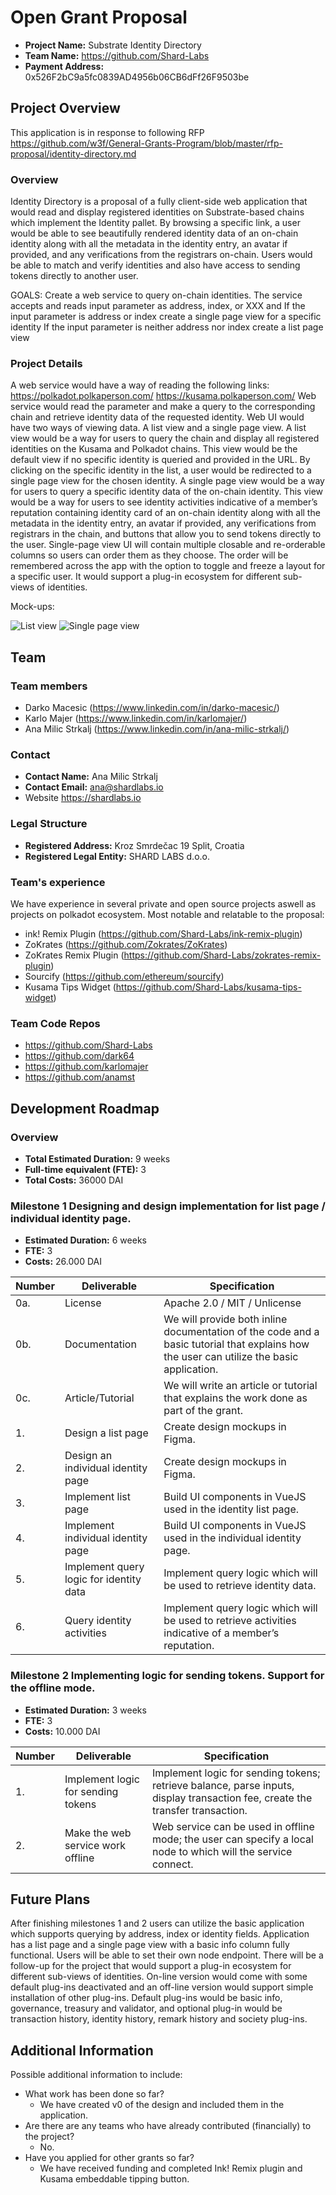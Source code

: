 # Open Grant Proposal


* **Project Name:** Substrate Identity Directory
* **Team Name:** https://github.com/Shard-Labs
* **Payment Address:** 0x526F2bC9a5fc0839AD4956b06CB6dFf26F9503be


## Project Overview 
This application is in response to following RFP https://github.com/w3f/General-Grants-Program/blob/master/rfp-proposal/identity-directory.md

### Overview

Identity Directory is a proposal of a fully client-side web application that would read and display registered identities on Substrate-based chains which implement the Identity pallet. By browsing a specific link, a user would be able to see beautifully rendered identity data of an on-chain identity along with all the metadata in the identity entry, an avatar if provided, and any verifications from the registrars on-chain. Users would be able to match and verify identities and also have access to sending tokens directly to another user.

GOALS:
Create a web service to query on-chain identities. The service accepts and reads input parameter as address, index, or XXX and
If the input parameter is address or index create a single page view for a specific identity
If the input parameter is neither address nor index create a list page view 



### Project Details 
A web service would have a way of reading the following links:
https://polkadot.polkaperson.com/<identity>
https://kusama.polkaperson.com/<identity>
Web service would read the <identity> parameter and make a query to the corresponding chain and retrieve identity data of the requested identity. 
Web UI would have two ways of viewing data. A list view and a single page view. A list view would be a way for users to query the chain and display all registered identities on the Kusama and Polkadot chains. This view would be the default view if no specific identity is queried and provided in the URL. By clicking on the specific identity in the list, a user would be redirected to a single page view for the chosen identity. A single page view would be a way for users to query a specific identity data of the on-chain identity. This view would be a way for users to see identity activities indicative of a member’s reputation containing identity card of an on-chain identity along with all the metadata in the identity entry, an avatar if provided, any verifications from registrars in the chain, and buttons that allow you to send tokens directly to the user. Single-page view UI will contain multiple closable and re-orderable columns so users can order them as they choose. The order will be remembered across the app with the option to toggle and freeze a layout for a specific user. It would support a plug-in ecosystem for different sub-views of identities.

Mock-ups:

![List view](https://i.imgur.com/p47ecmi.png)
![Single page view](https://i.imgur.com/wCDbaID.png)



## Team 

### Team members
* Darko Macesic (https://www.linkedin.com/in/darko-macesic/)
* Karlo Majer (https://www.linkedin.com/in/karlomajer/)
* Ana Milic Strkalj (https://www.linkedin.com/in/ana-milic-strkalj/) 

### Contact
* **Contact Name:** Ana Milic Strkalj
* **Contact Email:** ana@shardlabs.io
* Website https://shardlabs.io

### Legal Structure 
* **Registered Address:** Kroz Smrdečac 19 Split, Croatia
* **Registered Legal Entity:** SHARD LABS d.o.o.

### Team's experience
We have experience in several private and open source projects aswell as projects on polkadot ecosystem. Most notable and relatable to the proposal:
- ink! Remix Plugin (https://github.com/Shard-Labs/ink-remix-plugin)
- ZoKrates (https://github.com/Zokrates/ZoKrates)
- ZoKrates Remix Plugin (https://github.com/Shard-Labs/zokrates-remix-plugin)
- Sourcify (https://github.com/ethereum/sourcify)
- Kusama Tips Widget (https://github.com/Shard-Labs/kusama-tips-widget)


### Team Code Repos
- https://github.com/Shard-Labs
- https://github.com/dark64
- https://github.com/karlomajer
- https://github.com/anamst


## Development Roadmap 

### Overview
* **Total Estimated Duration:** 9 weeks
* **Full-time equivalent (FTE):**  3
* **Total Costs:** 36000 DAI

### Milestone 1 Designing and design implementation for list page / individual identity page. 
* **Estimated Duration:** 6 weeks
* **FTE:**  3
* **Costs:** 26.000 DAI

| Number | Deliverable | Specification |
| ------------- | ------------- | ------------- |
| 0a. | License | Apache 2.0 / MIT / Unlicense |
| 0b. | Documentation | We will provide both inline documentation of the code and a basic tutorial that explains how the user can utilize the basic application. |
| 0c. | Article/Tutorial | We will write an article or tutorial that explains the work done as part of the grant. |
| 1. | Design a list page | Create design mockups in Figma. |
| 2. | Design an individual identity page | Create design mockups in Figma. |
| 3. | Implement list page | Build UI components in VueJS used in the identity list page. | 
| 4. | Implement individual identity page | Build UI components in VueJS used in the individual identity page. 
| 5. | Implement query logic for identity data | Implement query logic which will be used to retrieve identity data. |  
| 6. | Query identity activities | Implement query logic which will be used to retrieve activities indicative of a member’s reputation. |  



### Milestone 2 Implementing logic for sending tokens. Support for the offline mode.
* **Estimated Duration:** 3 weeks
* **FTE:**  3
* **Costs:** 10.000 DAI

| Number | Deliverable | Specification |
| ------------- | ------------- | ------------- |
| 1. | Implement logic for sending tokens | Implement logic for sending tokens; retrieve balance, parse inputs, display transaction fee, create the transfer transaction. |
| 2. | Make the web service work offline | Web service can be used in offline mode; the user can specify a local node to which will the service connect. |
 

## Future Plans

After finishing milestones 1 and 2 users can utilize the basic application which supports querying by address, index or identity fields. Application has a list page and a single page view with a basic info column fully functional. Users will be able to set their own node endpoint.
There will be a follow-up for the project that would support a plug-in ecosystem for different sub-views of identities. On-line version would come with some default plug-ins deactivated and an off-line version would support simple installation of other plug-ins. Default plug-ins would be basic info, governance, treasury and validator, and optional plug-in would be transaction history, identity history, remark history and society plug-ins.


## Additional Information  

Possible additional information to include:
* What work has been done so far? 
    - We have created v0 of the design and included them in the application.
* Are there are any teams who have already contributed (financially) to the project? 
    - No.
* Have you applied for other grants so far? 
    - We have received funding and completed Ink! Remix plugin and Kusama embeddable tipping button.
